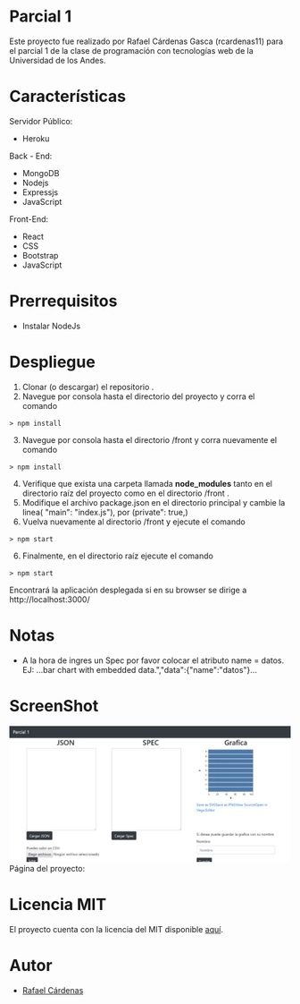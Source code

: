 # Parcial 1

Este proyecto fue realizado por Rafael Cárdenas Gasca (rcardenas11) para el parcial 1 de la clase de programación con tecnologías web de la Universidad de los Andes.

# Características


Servidor Público:
- Heroku

Back - End:
- MongoDB
- Nodejs
- Expressjs
- JavaScript

Front-End:
- React
- CSS
- Bootstrap
- JavaScript

# Prerrequisitos
- Instalar NodeJs
# Despliegue
1. Clonar (o descargar) el repositorio .
2. Navegue por consola hasta el directorio del proyecto y corra el comando
```
> npm install
```
3. Navegue por consola hasta el directorio /front y corra nuevamente el comando
```
> npm install
```
4. Verifique que exista una carpeta llamada **node_modules** tanto en el directorio raíz  del proyecto como en el directorio  /front .
5. Modifique el archivo package.json en el directorio principal y cambie la linea( "main": "index.js"), por  (private": true,)
5. Vuelva nuevamente al directorio /front y ejecute el comando
```
> npm start
```
6. Finalmente, en el directorio raíz ejecute el comando 
```
> npm start
```

Encontrará la aplicación desplegada si en su browser se dirige a http://localhost:3000/
# Notas
- A la hora de ingres un Spec por favor colocar  el atributo name = datos. EJ: ...bar chart with embedded data.","data":{"name":"datos"}...

# ScreenShot
![Alt text](https://github.com/rcardenas11/Parcial1-DesarrolloConTecnologiasWeb/blob/master/public/images/capture.JPG?raw=true)
Página del proyecto:
# Licencia MIT

El proyecto cuenta con la licencia del MIT disponible [aquí](https://github.com/daramirezv/servicios-uniandes/blob/master/LICENSE).

# Autor

- [Rafael Cárdenas](https://rcardenas11.github.io/)
